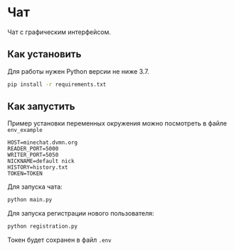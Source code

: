 # Чат

Чат с графическим интерфейсом.

## Как установить

Для работы нужен Python версии не ниже 3.7.


```bash
pip install -r requirements.txt
```

## Как запустить
Пример установки переменных окружения можно посмотреть в файле ```env_example```
```.env
HOST=minechat.dvmn.org
READER_PORT=5000
WRITER_PORT=5050
NICKNAME=default nick
HISTORY=history.txt
TOKEN=TOKEN
```
Для запуска чата:
```bash
python main.py
```
Для запуска регистрации нового пользователя:
```bash
python registration.py
```
Токен будет сохранен в файл `.env`